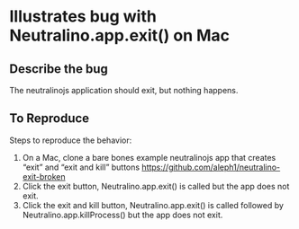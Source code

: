 # Illustrates bug with Neutralino.app.exit() on Mac

## Describe the bug
The neutralinojs application should exit, but nothing happens.

## To Reproduce
Steps to reproduce the behavior:

1. On a Mac, clone a bare bones example neutralinojs app that creates “exit” and “exit and kill” buttons https://github.com/aleph1/neutralino-exit-broken
2. Click the exit button, Neutralino.app.exit() is called but the app does not exit.
3. Click the exit and kill button, Neutralino.app.exit() is called followed by Neutralino.app.killProcess() but the app does not exit.
